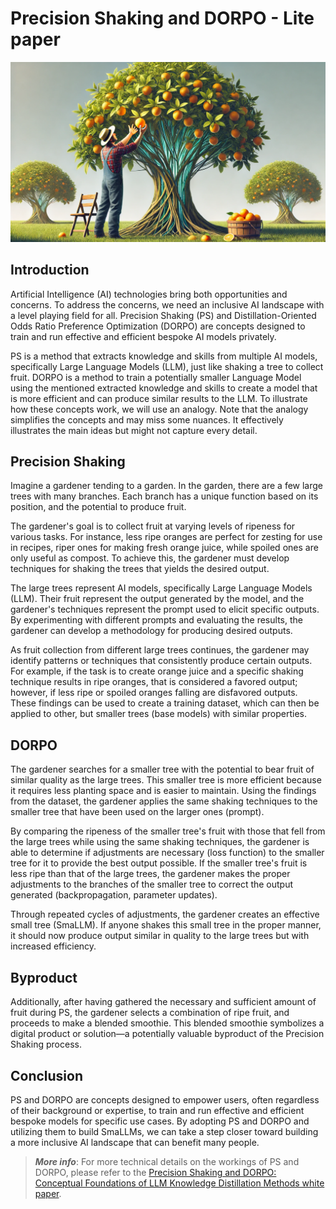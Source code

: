 # Precision Shaking and DORPO - Lite paper

![](../Assets/ps_dorpo_lp_banner.webp "Precision Shaking and DORPO - Lite paper")

## Introduction
Artificial Intelligence (AI) technologies bring both opportunities and concerns. To address the concerns, we need an inclusive AI landscape with a level playing field for all. Precision Shaking (PS) and Distillation-Oriented Odds Ratio Preference Optimization (DORPO) are concepts designed to train and run effective and efficient bespoke AI models privately.

PS is a method that extracts knowledge and skills from multiple AI models, specifically Large Language Models (LLM), just like shaking a tree to collect fruit. DORPO is a method to train a potentially smaller Language Model using the mentioned extracted knowledge and skills to create a model that is more efficient and can produce similar results to the LLM. To illustrate how these concepts work, we will use an analogy. Note that the analogy simplifies the concepts and may miss some nuances. It effectively illustrates the main ideas but might not capture every detail.

## Precision Shaking
Imagine a gardener tending to a garden. In the garden, there are a few large trees with many branches. Each branch has a unique function based on its position, and the potential to produce fruit.

The gardener's goal is to collect fruit at varying levels of ripeness for various tasks. For instance, less ripe oranges are perfect for zesting for use in recipes, riper ones for making fresh orange juice, while spoiled ones are only useful as compost. To achieve this, the gardener must develop techniques for shaking the trees that yields the desired output.

The large trees represent AI models, specifically Large Language Models (LLM). Their fruit represent the output generated by the model, and the gardener's techniques represent the prompt used to elicit specific outputs. By experimenting with different prompts and evaluating the results, the gardener can develop a methodology for producing desired outputs.

As fruit collection from different large trees continues, the gardener may identify patterns or techniques that consistently produce certain outputs. For example, if the task is to create orange juice and a specific shaking technique results in ripe oranges, that is considered a favored output; however, if less ripe or spoiled oranges falling are disfavored outputs. These findings can be used to create a training dataset, which can then be applied to other, but smaller trees (base models) with similar properties.

## DORPO
The gardener searches for a smaller tree with the potential to bear fruit of similar quality as the large trees. This smaller tree is more efficient because it requires less planting space and is easier to maintain. Using the findings from the dataset, the gardener applies the same shaking techniques to the smaller tree that have been used on the larger ones (prompt). 

By comparing the ripeness of the smaller tree's fruit with those that fell from the large trees while using the same shaking techniques, the gardener is able to determine if adjustments are necessary (loss function) to the smaller tree for it to provide the best output possible. If the smaller tree's fruit is less ripe than that of the large trees, the gardener makes the proper adjustments to the branches of the smaller tree to correct the output generated (backpropagation, parameter updates).

Through repeated cycles of adjustments, the gardener creates an effective small tree (SmaLLM). If anyone shakes this small tree in the proper manner, it should now produce output similar in quality to the large trees but with increased efficiency.

## Byproduct
Additionally, after having gathered the necessary and sufficient amount of fruit during PS, the gardener selects a combination of ripe fruit, and proceeds to make a blended smoothie. This blended smoothie symbolizes a digital product or solution—a potentially valuable byproduct of the Precision Shaking process.

## Conclusion
PS and DORPO are concepts designed to empower users, often regardless of their background or expertise, to train and run effective and efficient bespoke models for specific use cases. By adopting PS and DORPO and utilizing them to build SmaLLMs, we can take a step closer toward building a more inclusive AI landscape that can benefit many people.


> **_More info_**: For more technical details on the workings of PS and DORPO, please refer to the [Precision Shaking and DORPO: Conceptual Foundations of LLM Knowledge Distillation Methods white paper](https://github.com/OpZest/Papers/blob/main/White_papers/Precision_Shaking_and_DORPO.md).
